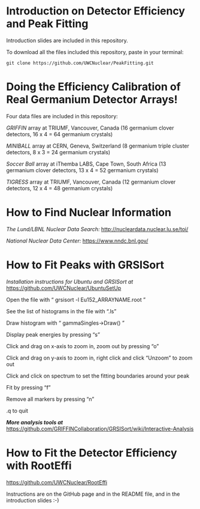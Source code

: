 # Introduction on Detector Efficiency and Peak Fitting
Introduction slides are included in this repository.

To download all the files included this repository, paste in your terminal:

    git clone https://github.com/UWCNuclear/PeakFitting.git

# Doing the Efficiency Calibration of Real Germanium Detector Arrays!
Four data files are included in this repository:

*GRIFFIN* array at TRIUMF, Vancouver, Canada (16 germanium clover detectors, 16 x 4 = 64 germanium crystals)

*MINIBALL* array at CERN, Geneva, Switzerland (8 germanium triple cluster detectors, 8 x 3 = 24 germanium crystals)

*Soccer Ball* array at iThemba LABS, Cape Town, South Africa (13 germanium clover detectors, 13 x 4 = 52 germanium crystals)

*TIGRESS* array at TRIUMF, Vancouver, Canada (12 germanium clover detectors, 12 x 4 = 48 germanium crystals)

# How to Find Nuclear Information 
*The Lund/LBNL Nuclear Data Search:* http://nucleardata.nuclear.lu.se/toi/

*National Nuclear Data Center:* https://www.nndc.bnl.gov/

# How to Fit Peaks with GRSISort
*Installation instructions for Ubuntu and GRSISort at* https://github.com/UWCNuclear/UbuntuSetUp

Open the file with “ grsisort -l Eu152_ARRAYNAME.root ”

See the list of histograms in the file with “.ls”

Draw histogram with “ gammaSingles->Draw() ”

Display peak energies by pressing “s”

Click and drag on x-axis to zoom in, zoom out by pressing “o”

Click and drag on y-axis to zoom in, right click and click “Unzoom” to zoom out

Click and click on spectrum to set the fitting boundaries around your peak

Fit by pressing “f”

Remove all markers by pressing “n”

.q to quit

***More analysis tools at*** https://github.com/GRIFFINCollaboration/GRSISort/wiki/Interactive-Analysis

# How to Fit the Detector Efficiency with RootEffi 
https://github.com/UWCNuclear/RootEffi

Instructions are on the GitHub page and in the README file, and in the introduction slides :-)

